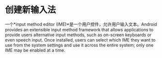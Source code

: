 # 创建新输入法

一个*input method editor (IME)*是一个用户控件，允许用户输入文本。Android provides an extensible input method framework that allows applications to provide users alternative input methods, such as on-screen keyboards or even speech input. Once installed, users can select which IME they want to use from the system settings and use it across the entire system; only one IME may be enabled at a time.




